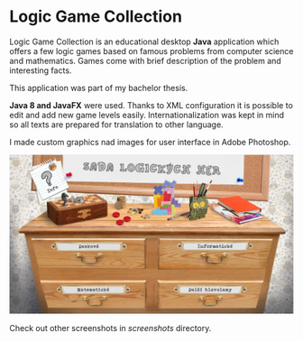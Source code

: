 
# Logic Game Collection

Logic Game Collection is an educational desktop **Java** application 
which offers a few logic games based on famous problems from 
computer science and mathematics. Games come with brief 
description of the problem and interesting facts.

This application was part of my bachelor thesis.

**Java 8  and JavaFX** were used.
Thanks to XML configuration it is possible to edit and add new game levels easily.
Internationalization was kept in mind so all texts are prepared for translation to other language.

I made custom graphics nad images for user interface in Adobe Photoshop.


![Initial scene](/screenshots/main.jpg)

Check out other screenshots in *screenshots* directory.